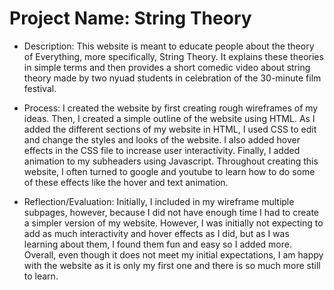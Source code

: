 # Project Name: String Theory

* Description: This website is meant to educate people about the theory of Everything, more specifically, String Theory. It explains these theories in simple terms and then provides a short comedic video about string theory made by two nyuad students in celebration of the 30-minute film festival.

* Process: I created the website by first creating rough wireframes of my ideas. Then, I created a simple outline of the website using HTML. As I added the different sections of my website in HTML, I used CSS to edit and change the styles and looks of the website. I also added hover effects in the CSS file to increase user interactivity. Finally, I added animation to my subheaders using Javascript. Throughout creating this website, I often turned to google and youtube to learn how to do some of these effects like the hover and text animation.

* Reflection/Evaluation: Initially, I included in my wireframe multiple subpages, however, because I did not have enough time I had to create a simpler version of my website. However, I was initially not expecting to add as much interactivity and hover effects as I did, but as I was learning about them, I found them fun and easy so I added more. Overall, even though it does not meet my initial expectations, I am happy with the website as it is only my first one and there is so much more still to learn. 


